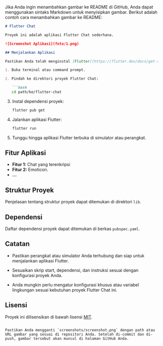 Jika Anda ingin menambahkan gambar ke README di GitHub, Anda dapat menggunakan sintaks Markdown untuk menyisipkan gambar. Berikut adalah contoh cara menambahkan gambar ke README:

```markdown
# Flutter Chat

Proyek ini adalah aplikasi Flutter Chat sederhana.

![Screenshot Aplikasi](foto/1.png)

## Menjalankan Aplikasi

Pastikan Anda telah menginstal [Flutter](https://flutter.dev/docs/get-started/install) di sistem Anda sebelum melanjutkan.

1. Buka terminal atau command prompt.

2. Pindah ke direktori proyek Flutter Chat:

   ```bash
   cd path/ke/flutter-chat
   ```

3. Instal dependensi proyek:

   ```bash
   flutter pub get
   ```

4. Jalankan aplikasi Flutter:

   ```bash
   flutter run
   ```

5. Tunggu hingga aplikasi Flutter terbuka di simulator atau perangkat.

## Fitur Aplikasi

- **Fitur 1:** Chat yang terenkripsi
- **Fitur 2:** Emoticon.
- **...**

## Struktur Proyek

Penjelasan tentang struktur proyek dapat ditemukan di direktori `lib`.

## Dependensi

Daftar dependensi proyek dapat ditemukan di berkas `pubspec.yaml`.

## Catatan

- Pastikan perangkat atau simulator Anda terhubung dan siap untuk menjalankan aplikasi Flutter.

- Sesuaikan skrip start, dependensi, dan instruksi sesuai dengan konfigurasi proyek Anda.

- Anda mungkin perlu mengatur konfigurasi khusus atau variabel lingkungan sesuai kebutuhan proyek Flutter Chat ini.

## Lisensi

Proyek ini dilisensikan di bawah lisensi [MIT](LICENSE).
```

Pastikan Anda mengganti `screenshots/screenshot.png` dengan path atau URL gambar yang sesuai di repositori Anda. Setelah di-commit dan di-push, gambar tersebut akan muncul di halaman GitHub Anda.
